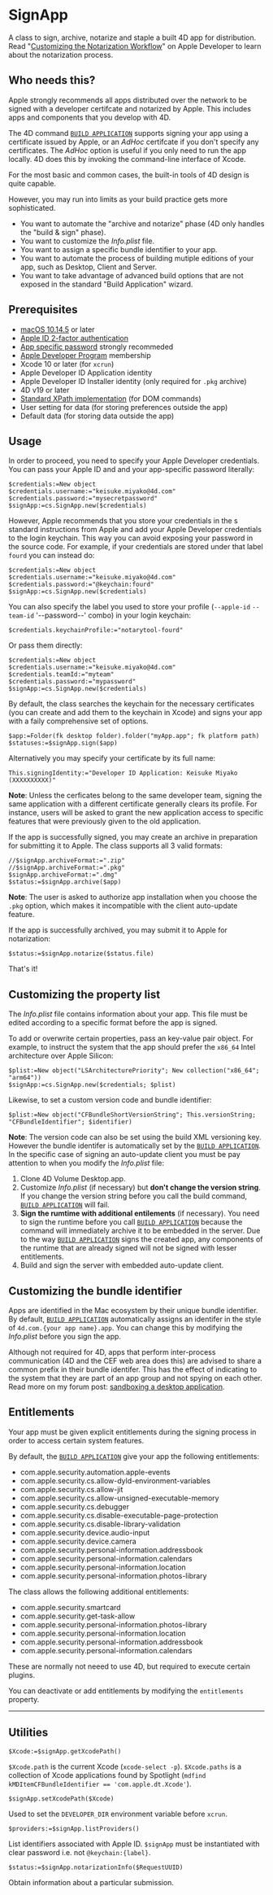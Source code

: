 <!-- Class to sign, archive, notarise and staple an app -->
# SignApp

A class to sign, archive, notarize and staple a built 4D app for distribution. Read "[Customizing the Notarization Workflow](https://developer.apple.com/documentation/security/notarizing_macos_software_before_distribution/customizing_the_notarization_workflow)" on Apple Developer to learn about the notarization process.

## Who needs this?

Apple strongly recommends all apps distributed over the network to be signed  with a developer certifcate and notarized by Apple. This includes apps and components that you develop with 4D. 

The 4D command [`BUILD APPLICATION`](https://doc.4d.com/4Dv19/4D/19.6/BUILD-APPLICATION.301-6270031.en.html) supports signing your app using a certificate issued by Apple, or an *AdHoc* certifcate if you don't specify any certificates. The *AdHoc* option is useful if you only need to run the app locally. 4D does this by invoking the command-line interface of Xcode.

For the most basic and common cases, the built-in tools of 4D design is quite capable.

However, you may run into limits as your build practice gets more sophisticated.

* You want to automate the "archive and notarize" phase (4D only handles the "build & sign" phase).
* You want to customize the *Info.plist* file.
* You want to assign a specific bundle identifier to your app.
* You want to automate the process of building mutiple editions of your app, such as Desktop, Client and Server.
* You want to take advantage of advanced build options that are not exposed in the standard "Build Application" wizard.

## Prerequisites

* [macOS 10.14.5](https://developer.apple.com/jp/news/?id=04102019a) or later
* [Apple ID 2-factor authentication](https://support.apple.com/ja-jp/HT204915)
* [App specific password](https://support.apple.com/ja-jp/HT204397) strongly recommeded
* [Apple Developer Program](https://developer.apple.com/jp/programs/) membership
* Xcode 10 or later (for `xcrun`)
* Apple Developer ID Application identity
* Apple Developer ID Installer identity (only required for `.pkg` archive)
* 4D v19 or later
* [Standard XPath implementation](https://doc.4d.com/4Dv19/4D/19/DOM-Find-XML-element.301-5391781.en.html) (for DOM commands)
* User setting for data (for storing preferences outside the app)
* Default data (for storing data outside the app)

## Usage

In order to proceed, you need to specify your Apple Developer credentials. You can pass your Apple ID and and your app-specific password literally:

```4d
$credentials:=New object
$credentials.username:="keisuke.miyako@4d.com" 
$credentials.password:="mysecretpassword" 
$signApp:=cs.SignApp.new($credentials)
```

However, Apple recommends that you store your credentials in the s standard instructions from Apple and add your Apple Developer credentials to the login keychain. This way you can avoid exposing your password in the source code. For example, if your credentials are stored under that label `fourd` you can instead do:

```4d
$credentials:=New object
$credentials.username:="keisuke.miyako@4d.com"  
$credentials.password:="@keychain:fourd"  
$signApp:=cs.SignApp.new($credentials)
```

You can also specify the label you used to store your profile (`--apple-id` `--team-id`  '--password--' combo) in your login keychain: 

```4d
$credentials.keychainProfile:="notarytool-fourd"
```

Or pass them directly:

```4d
$credentials:=New object
$credentials.username:="keisuke.miyako@4d.com"  
$credentials.teamId:="myteam"  
$credentials.password:="mypassword" 
$signApp:=cs.SignApp.new($credentials)
```

By default, the class searches the keychain for the necessary certificates (you can create and add them to the keychain in Xcode) and signs your app with a faily comprehensive set of options.

```4d
$app:=Folder(fk desktop folder).folder("myApp.app"; fk platform path)
$statuses:=$signApp.sign($app)
```

Alternatively you may specify your certificate by its full name:

```4d
This.signingIdentity:="Developer ID Application: Keisuke Miyako (XXXXXXXXXX)"

```

**Note**: Unless the cerficates belong to the same developer team, signing the same application with a different certificate generally clears its profile. For instance, users will be asked to grant the new application access to specific features that were previously given to the old application.

If the app is successfully signed, you may create an archive in preparation for submitting it to Apple. The class supports all 3 valid formats:

```4d
//$signApp.archiveFormat:=".zip"
//$signApp.archiveFormat:=".pkg"
$signApp.archiveFormat:=".dmg"
$status:=$signApp.archive($app)
```

**Note**: The user is asked to authorize app installation when you choose the `.pkg` option, which makes it incompatible with the client auto-update feature.

If the app is successfully archived, you may submit it to Apple for notarization:

```4d
$status:=$signApp.notarize($status.file)
```

That's it!

## Customizing the property list

The *Info.plist* file contains information about your app. This file must be edited according to a specific format before the app is signed. 

To add or overwrite certain properties, pass an key-value pair object. For example, to instruct the system that the app should prefer the `x86_64` Intel architecture over Apple Silicon:

```4d
$plist:=New object("LSArchitecturePriority"; New collection("x86_64"; "arm64"))
$signApp:=cs.SignApp.new($credentials; $plist)
```

Likewise, to set a custom version code and bundle identifier:

```4d
$plist:=New object("CFBundleShortVersionString"; This.versionString; "CFBundleIdentifier"; $identifier)
```

**Note**: The version code can also be set using the build XML versioning key. However the bundle identifer is automatically set by the [`BUILD APPLICATION`](https://doc.4d.com/4Dv19/4D/19.6/BUILD-APPLICATION.301-6270031.en.html). In the specific case of signing an auto-update client you must be pay attention to when you modify the *Info.plist* file:

1. Clone 4D Volume Desktop.app.
1. Customize *Info.plist* (if necessary) but **don't change the version string**. If you change the version string before you call the build command, [`BUILD APPLICATION`](https://doc.4d.com/4Dv19/4D/19.6/BUILD-APPLICATION.301-6270031.en.html) will fail.
1. **Sign the rumtime with additional entilements** (if necessary). You need to sign the runtime before you call [`BUILD APPLICATION`](https://doc.4d.com/4Dv19/4D/19.6/BUILD-APPLICATION.301-6270031.en.html) because the command will immediately archive it to be embedded in the server. Due to the way [`BUILD APPLICATION`](https://doc.4d.com/4Dv19/4D/19.6/BUILD-APPLICATION.301-6270031.en.html) signs the created app, any components of the runtime that are already signed will not be signed with lesser entitlements.
1. Build and sign the server with embedded auto-update client.

## Customizing the bundle identifier

Apps are identified in the Mac ecosystem by their unique bundle identifier. By default, [`BUILD APPLICATION`](https://doc.4d.com/4Dv19/4D/19.6/BUILD-APPLICATION.301-6270031.en.html) automatically assigns an identifer in the style of `4d.com.{your app name}.app`. You can change this by modifying the *Info.plist* before you sign the app. 

Although not required for 4D, apps that perform inter-process communication (4D and the CEF web area does this) are advised to share a common prefix in their bundle identifer. This has the effect of indicating to the system that they are part of an app group and not spying on each other. Read more on my forum post: [sandboxing a desktop application](https://discuss.4d.com/t/understanding-cef-crash-and-sandboxing/24884 ).   

## Entitlements

Your app must be given explicit entitlements during the signing process in order to access certain system features. 

By default, the [`BUILD APPLICATION`](https://doc.4d.com/4Dv19/4D/19.6/BUILD-APPLICATION.301-6270031.en.html) give your app the following entitlements: 

* com.apple.security.automation.apple-events
* com.apple.security.cs.allow-dyld-environment-variables
* com.apple.security.cs.allow-jit
* com.apple.security.cs.allow-unsigned-executable-memory
* com.apple.security.cs.debugger
* com.apple.security.cs.disable-executable-page-protection
* com.apple.security.cs.disable-library-validation
* com.apple.security.device.audio-input
* com.apple.security.device.camera
* com.apple.security.personal-information.addressbook
* com.apple.security.personal-information.calendars
* com.apple.security.personal-information.location
* com.apple.security.personal-information.photos-library

The class allows the following additional entitlements:

* com.apple.security.smartcard
* com.apple.security.get-task-allow
* com.apple.security.personal-information.photos-library
* com.apple.security.personal-information.location
* com.apple.security.personal-information.addressbook
* com.apple.security.personal-information.calendars

These are normally not neeed to use 4D, but required to execute certain plugins.

You can deactivate or add entitlements by modifying the `entitlements` property.

---

## Utilities

```4d
$Xcode:=$signApp.getXcodePath()
```

`$Xcode.path` is the current Xcode (`xcode-select -p`).  `$Xcode.paths` is a collection of Xcode applications found by Spotlight (`mdfind kMDItemCFBundleIdentifier == 'com.apple.dt.Xcode'`). 

```4d
$signApp.setXcodePath($Xcode)
```

Used to set the `DEVELOPER_DIR` environment variable before `xcrun`.

```4d
$providers:=$signApp.listProviders()
```

List identifiers associated with Apple ID. `$signApp` must be instantiated with clear password i.e. not `@keychain:{label}`.

```4d
$status:=$signApp.notarizationInfo($RequestUUID)
```

Obtain information about a particular submission.
